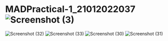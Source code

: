 # MADPractical-1_21012022037![Screenshot (3)](https://user-images.githubusercontent.com/110801512/183340713-8c5909b7-18c4-4fdf-8cf1-830413678646.png)
![Screenshot (32)](https://user-images.githubusercontent.com/110801512/183867004-8b997bb6-ca95-4e1e-98e7-05cad2c84db2.png)
![Screenshot (33)](https://user-images.githubusercontent.com/110801512/183867721-87a5ed35-8dbf-47d9-80e2-0e2e88076023.png)
![Screenshot (30)](https://user-images.githubusercontent.com/110801512/183859416-81e47417-1da1-4b05-b4b9-98d8ceae567d.png)
![Screenshot (31)](https://user-images.githubusercontent.com/110801512/183866030-4cec39d4-f435-4d77-90bb-eaf27ef3526b.png)
